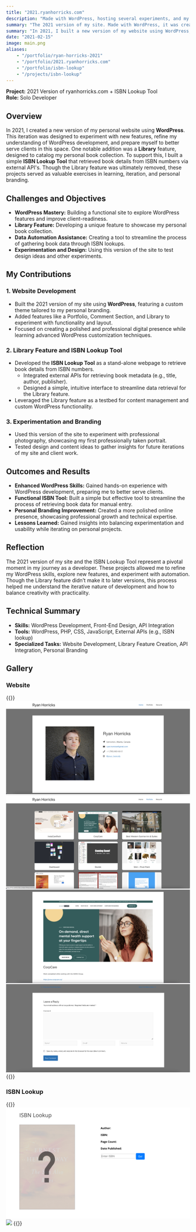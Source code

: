 ```yaml
---
title: "2021.ryanhorricks.com"
description: "Made with WordPress, hosting several experiments, and my first professional photo."
summary: "The 2021 version of my site. Made with WordPress, it was created largely to better prepare myself to serve clients using WordPress."
summary: "In 2021, I built a new version of my website using WordPress, experimenting with custom features like a Library to catalog my book collection. I developed an ISBN Lookup Tool to retrieve book metadata via APIs, while refining my WordPress skills and personal branding."
date: "2021-02-15"
image: main.png
aliases:
    - "/portfolio/ryan-horricks-2021"
    - "/portfolio/2021.ryanhorricks.com"
    - "/portfolio/isbn-lookup"
    - "/projects/isbn-lookup"
---
```

**Project:** 2021 Version of ryanhorricks.com + ISBN Lookup Tool  
**Role:** Solo Developer

## Overview
In 2021, I created a new version of my personal website using **WordPress**. This iteration was designed to 
experiment with new features, refine my understanding of WordPress development, and prepare myself to better 
serve clients in this space. One notable addition was a **Library** feature, designed to catalog my personal book 
collection. To support this, I built a simple **ISBN Lookup Tool** that retrieved book details from ISBN numbers 
via external API's. Though the Library feature was ultimately removed, these 
projects served as valuable exercises in learning, iteration, and personal branding.

## Challenges and Objectives
- **WordPress Mastery:** Building a functional site to explore WordPress features and improve client-readiness.
- **Library Feature:** Developing a unique feature to showcase my personal book collection.
- **Data Automation Assistance:** Creating a tool to streamline the process of gathering book data through ISBN lookups.
- **Experimentation and Design:** Using this version of the site to test design ideas and other experiments.

## My Contributions

### 1. Website Development
- Built the 2021 version of my site using **WordPress**, featuring a custom theme tailored to my personal branding.
- Added features like a Portfolio, Comment Section, and Library to experiment with functionality and layout.
- Focused on creating a polished and professional digital presence while learning advanced WordPress customization techniques.

### 2. Library Feature and ISBN Lookup Tool
- Developed the **ISBN Lookup Tool** as a stand-alone webpage to retrieve book details from ISBN numbers.
    - Integrated external APIs for retrieving book metadata (e.g., title, author, publisher).
    - Designed a simple, intuitive interface to streamline data retrieval for the Library feature.
- Leveraged the Library feature as a testbed for content management and custom WordPress functionality.

### 3. Experimentation and Branding
- Used this version of the site to experiment with professional photography, showcasing my first professionally taken portrait.
- Tested design and content ideas to gather insights for future iterations of my site and client work.

## Outcomes and Results
- **Enhanced WordPress Skills:** Gained hands-on experience with WordPress development, preparing me to better serve clients.
- **Functional ISBN Tool:** Built a simple but effective tool to streamline the process of retrieving book data for manual entry.
- **Personal Branding Improvement:** Created a more polished online presence, showcasing professional growth and technical expertise.
- **Lessons Learned:** Gained insights into balancing experimentation and usability while iterating on personal projects.

## Reflection
The 2021 version of my site and the ISBN Lookup Tool represent a pivotal moment in my journey as a developer. 
These projects allowed me to refine my WordPress skills, explore new features, and experiment with automation. 
Though the Library feature didn’t make it to later versions, this process helped me understand the iterative 
nature of development and how to balance creativity with practicality.

## Technical Summary
- **Skills:** WordPress Development, Front-End Design, API Integration
- **Tools:** WordPress, PHP, CSS, JavaScript, External APIs (e.g., ISBN lookup)
- **Specialized Tasks:** Website Development, Library Feature Creation, API Integration, Personal Branding

## Gallery

### Website

{{<gallery>}}
<img src="home.png" class="grid-w50" />
<img src="portfolio.png" class="grid-w50" />
<img src="portfolio-single.png" class="grid-w50" />
<img src="portfolio-single-comment.png" class="grid-w50" />
{{</gallery>}}

### ISBN Lookup
{{<gallery>}}
<img src="isbn-lookup/mystery.png" class="grid-w50" />
<img src="ibsn-lookup/found.png" class="grid-w50" />
{{</gallery>}}


